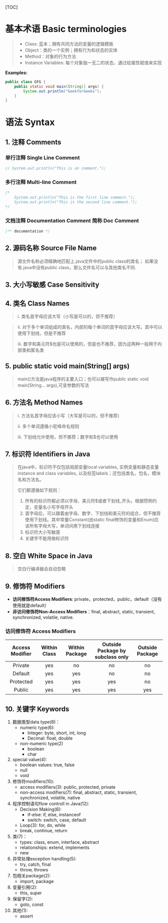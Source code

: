[TOC]

# 基本术语 Basic terminologies

> - Class: 蓝本；拥有共同方法的变量的逻辑模板
> - Object：类的一个实例；拥有行为和状态的实体
> - Method：对象的行为方法
> - Instance Variables: 每个对象独一无二的状态，通过给属性赋值来实现

**Examples:**
```java
public class GFG {
    public static void main(String[] args) {
        System.out.println("GeekforGeeks");
    }
}
```

# 语法 Syntax

## 1. 注释 Comments

### 单行注释 Single Line Comment

```java
// System.out.println("This is an comment.");
```

### 多行注释 Multi-line Comment

```java
/*
    System.out.println("This is the first line comment.");
    System.out.println("This is the second line comment.");
*/
```

### 文档注释 Documentation Comment 简称 Doc Comment

```java
/** documentation */
```

## 2. 源码名称 Source File Name

> 源文件名称必须精确地匹配上.java文件中的public class的类名；
> 如果没有.java中没有public class，那么文件名可以与其他类名不同.

## 3. 大小写敏感 Case Sensitivity

## 4. 类名 Class Names

> i. 类名首字母应该大写（小写是可以的，但不推荐）

> ii. 对于多个单词组成的类名，内部的每个单词的首字母应该大写。其中可以使用下划线，但是不推荐
>  
> iii. 数字和美元符$也是可以使用的，但是也不推荐，因为这两种一般用于内部类和匿名类

## 5. public static void main(String[] args)

> main()方法是java程序的主要入口；也可以被写作public static void main(String... args),可变参数的写法

## 6. 方法名 Method Names

> i. 方法名首字母应该小写（大写是可以的，但不推荐）
>
> ii. 多个单词遵循小驼峰命名规则
>
> iii. 下划线允许使用，但不推荐；数字和$也可以使用

## 7. 标识符 Identifiers in Java

> 在java中，标识符不仅包括局部变量local variables, 实例变量和静态变量instance and class variables, 以及标签labels；还包括类名，包名，模块名和方法名。
>
> 它们都遵循如下规则：
> 1. 所有的标识符都必须以字母、美元符$或者下划线_开头。根据惯例约定，变量名小写字母开头
> 2. 首字母后，可以跟着由字母、数字、下划线和美元符的组合，但不推荐使用下划线。其中常量Constant(由static final修饰的变量和Enum)应该所有字母大写，单词间用下划线连接
> 3. 标识符大小写敏感
> 4. 关键字不能用做标识符

## 8. 空白 White Space in Java

> 空白行编译器会自动忽略

## 9. 修饰符 Modifiers

- **访问修饰符Access Modifiers**: private，protected，public，default（没有使用就是default）
- **非访问修饰符Non-Access Modifiers**：final, abstract, static, transient, synchronized, volatile, native.

### 访问修饰符 Access Modifiers

| Access Modifier |	Within Class  |	Within Package | Outside Package by subclass only |	Outside Package |
| :---: | :---: | :---: | :---: | :---: |
| Private | yes | no | no | no |
| Default | yes | yes | no | no |
| Protected | yes | yes | yes | no |
| Public | yes | yes | yes | yes | 

## 10. 关键字 Keywords

1. 数据类型data type(8)：
    - numeric type(6): 
        * Integer: byte, short, int, long
        * Decimal: float, double
    - non-numeric type(2)
        * boolean
        * char
2. special value(4):
    - boolean values: true, false
    - null
    - void
3. 修饰符modifiers(10):
    - access modifiers(3): public, protected, private
    - non-access modifiers(7): final, abstract, static, transient, synchronized, volatile, native
4. 程序控制语句flow controll in Java(12):
    - Decision Making(6):
        * if-else: if, else, instanceof
        * switch: switch, case, default
    - Loop(3): for, do, while
    - break, continue, return
5. 类(7)：
    - types: class, enum, interface, abstract
    - relationships: extend, implements
    - new
6. 异常处理exception handling(5):
    - try, catch, final
    - throw, throws
7. 包相关package(2):
    - import, package
8. 变量引用(2):
    - this, super
9. 保留字(2):
    - goto, const
10. 其他(1):
    - assert




